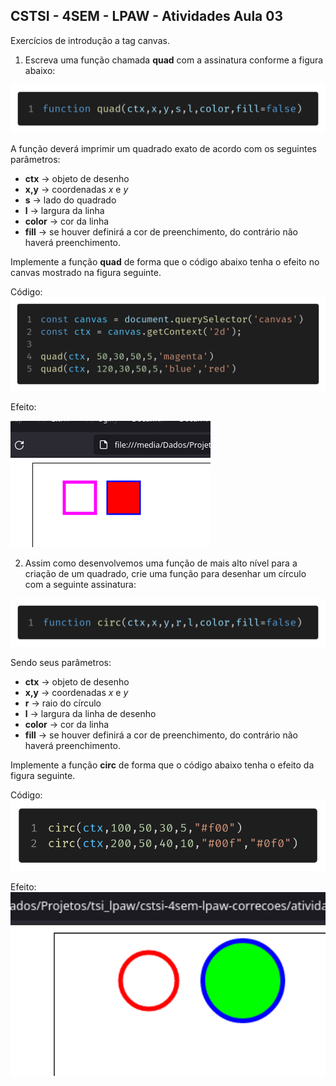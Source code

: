 ## CSTSI - 4SEM - LPAW - Atividades Aula 03

Exercícios de introdução a tag canvas.

1) Escreva uma função chamada **quad** com a assinatura conforme a figura abaixo:

<img src="img/atividade-02/func_quad_assign.png" width=600>

A função deverá imprimir um quadrado exato de acordo com os seguintes parâmetros:

* **ctx** -> objeto de desenho
* **x,y** -> coordenadas *x* e *y*
* **s** -> lado do quadrado
* **l** -> largura da linha
* **color** -> cor da linha
* **fill** -> se houver definirá a cor de preenchimento, do contrário não haverá preenchimento.

Implemente a função **quad** de forma que o código abaixo tenha o efeito no canvas mostrado na figura seguinte.

Código:
<img src="img/atividade-02/code01.png" width=600>

Efeito:

!["Canvas 01"](img/atividade-02/task01.png)

2) Assim como desenvolvemos uma função de mais alto nível para a criação de um quadrado, crie uma função para desenhar um círculo com a seguinte assinatura:

<img src="img/atividade-02/func_circ_assign.png" width=600>

Sendo seus parâmetros:
* **ctx** -> objeto de desenho
* **x,y** -> coordenadas *x* e *y*
* **r** -> raio do círculo
* **l** -> largura da linha de desenho
* **color** -> cor da linha
* **fill** -> se houver definirá a cor de preenchimento, do contrário não haverá preenchimento.

Implemente a função **circ** de forma que o código abaixo tenha o efeito da figura seguinte.

Código:
<img src="img/atividade-02/code02.png" width=600>

Efeito:
<img src="img/atividade-02/task02.png" width=600>